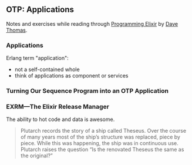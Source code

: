 ## OTP: Applications

Notes and exercises while reading through [Programming Elixir](https://pragprog.com/book/elixir13/programming-elixir-1-3) by [Dave Thomas](https://twitter.com/pragdave).

### Applications

Erlang term "application":
* not a self-contained whole
* think of applications as component or services

### Turning Our Sequence Program into an OTP Application

### EXRM—The Elixir Release Manager

The ability to hot code and data is awesome.

> Plutarch records the story of a ship called Theseus. Over the course of many years most of the ship’s structure was replaced, piece by piece. While this was happening, the ship was in continuous use. Plutarch raises the question “Is the renovated Theseus the same as the original?”
